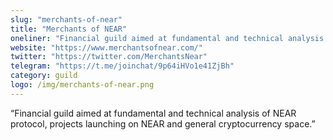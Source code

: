 ```yaml
---
slug: "merchants-of-near"
title: "Merchants of NEAR"
oneliner: "Financial guild aimed at fundamental and technical analysis of NEAR protocol, projects launching on NEAR and general cryptocurrency space."
website: "https://www.merchantsofnear.com/"
twitter: "https://twitter.com/MerchantsNear"
telegram: "https://t.me/joinchat/9p64iHVo1e41ZjBh"
category: guild
logo: /img/merchants-of-near.png
---
```


“Financial guild aimed at fundamental and technical analysis of NEAR protocol, projects launching on NEAR and general cryptocurrency space.”

